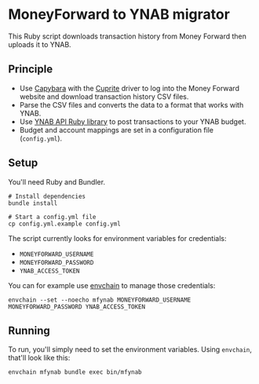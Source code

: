 # MoneyForward to YNAB migrator

This Ruby script downloads transaction history from Money Forward then uploads it to YNAB.

## Principle

- Use [Capybara](https://github.com/teamcapybara/capybara) with the [Cuprite](https://github.com/rubycdp/cuprite) driver to log into the Money Forward website and download transaction history CSV files.
- Parse the CSV files and converts the data to a format that works with YNAB.
- Use [YNAB API Ruby library](https://github.com/ynab/ynab-sdk-ruby) to post transactions to your YNAB budget.
- Budget and account mappings are set in a configuration file (`config.yml`).

## Setup

You'll need Ruby and Bundler.

```
# Install dependencies
bundle install

# Start a config.yml file
cp config.yml.example config.yml
```

The script currently looks for environment variables for credentials:
- `MONEYFORWARD_USERNAME`
- `MONEYFORWARD_PASSWORD`
- `YNAB_ACCESS_TOKEN`

You can for example use [envchain](https://github.com/sorah/envchain) to manage those credentials:

```
envchain --set --noecho mfynab MONEYFORWARD_USERNAME MONEYFORWARD_PASSWORD YNAB_ACCESS_TOKEN
```

## Running

To run, you'll simply need to set the environment variables. Using `envchain`, that'll look like this:

```
envchain mfynab bundle exec bin/mfynab
```
